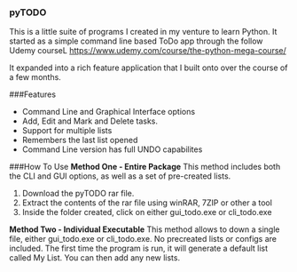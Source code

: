 ### pyTODO
This is a little suite of programs I created in my venture to learn Python. It started as a simple command line based ToDo app through the follow Udemy courseL https://www.udemy.com/course/the-python-mega-course/

It expanded into a rich feature application that I built onto over the course of a few months.

###Features
- Command Line and Graphical Interface options
- Add, Edit and Mark and Delete tasks.
- Support for multiple lists
- Remembers the last list opened
- Command Line version has full UNDO capabilites

###How To Use
**Method One - Entire Package**
This method includes both the CLI and GUI options, as well as a set of pre-created lists.
1. Download the pyTODO rar file.
2. Extract the contents of the rar file using winRAR, 7ZIP or other a tool
3. Inside the folder created, click on either gui_todo.exe or cli_todo.exe

**Method Two - Individual Executable**
This method allows to down a single file, either gui_todo.exe or cli_todo.exe. No precreated lists or configs are included. The first time the program is run, it will generate a default list called My List. You can then add any new lists.

